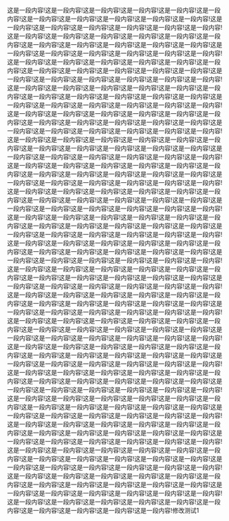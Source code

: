 这是一段内容!这是一段内容!这是一段内容!这是一段内容!这是一段内容!这是一段内容!这是一段内容!这是一段内容!这是一段内容!这是一段内容!这是一段内容!这是一段内容!这是一段内容!这是一段内容!这是一段内容!这是一段内容!这是一段内容!这是一段内容!这是一段内容!这是一段内容!这是一段内容!这是一段内容!这是一段内容!这是一段内容!这是一段内容!这是一段内容!这是一段内容!这是一段内容!这是一段内容!这是一段内容!这是一段内容!这是一段内容!这是一段内容!这是一段内容!这是一段内容!这是一段内容!这是一段内容!这是一段内容!这是一段内容!这是一段内容!这是一段内容!这是一段内容!这是一段内容!这是一段内容!这是一段内容!这是一段内容!这是一段内容!这是一段内容!这是一段内容!这是一段内容!这是一段内容!这是一段内容!这是一段内容!这是一段内容!这是一段内容!这是一段内容!这是一段内容!这是一段内容!这是一段内容!这是一段内容!这是一段内容!这是一段内容!这是一段内容!这是一段内容!这是一段内容!这是一段内容!这是一段内容!这是一段内容!这是一段内容!这是一段内容!这是一段内容!这是一段内容!这是一段内容!这是一段内容!这是一段内容!这是一段内容!这是一段内容!这是一段内容!这是一段内容!这是一段内容!这是一段内容!这是一段内容!这是一段内容!这是一段内容!这是一段内容!这是一段内容!这是一段内容!这是一段内容!这是一段内容!这是一段内容!这是一段内容!这是一段内容!这是一段内容!这是一段内容!这是一段内容!这是一段内容!这是一段内容!这是一段内容!这是一段内容!这是一段内容!这是一段内容!这是一段内容!这是一段内容!这是一段内容!这是一段内容!这是一段内容!这是一段内容!这是一段内容!这是一段内容!这是一段内容!这是一段内容!这是一段内容!这是一段内容!这是一段内容!这是一段内容!这是一段内容!这是一段内容!这是一段内容!这是一段内容!这是一段内容!这是一段内容!这是一段内容!这是一段内容!这是一段内容!这是一段内容!这是一段内容!这是一段内容!这是一段内容!这是一段内容!这是一段内容!这是一段内容!这是一段内容!这是一段内容!这是一段内容!这是一段内容!这是一段内容!这是一段内容!这是一段内容!这是一段内容!这是一段内容!这是一段内容!这是一段内容!这是一段内容!这是一段内容!这是一段内容!这是一段内容!这是一段内容!这是一段内容!这是一段内容!这是一段内容!这是一段内容!这是一段内容!这是一段内容!这是一段内容!这是一段内容!这是一段内容!这是一段内容!这是一段内容!这是一段内容!这是一段内容!这是一段内容!这是一段内容!这是一段内容!这是一段内容!这是一段内容!这是一段内容!这是一段内容!这是一段内容!这是一段内容!这是一段内容!这是一段内容!这是一段内容!这是一段内容!这是一段内容!这是一段内容!这是一段内容!这是一段内容!这是一段内容!这是一段内容!这是一段内容!这是一段内容!这是一段内容!这是一段内容!这是一段内容!这是一段内容!这是一段内容!这是一段内容!这是一段内容!这是一段内容!这是一段内容!这是一段内容!这是一段内容!这是一段内容!这是一段内容!这是一段内容!这是一段内容!这是一段内容!这是一段内容!这是一段内容!这是一段内容!这是一段内容!这是一段内容!这是一段内容!这是一段内容!这是一段内容!这是一段内容!这是一段内容!这是一段内容!这是一段内容!这是一段内容!这是一段内容!这是一段内容!这是一段内容!这是一段内容!这是一段内容!这是一段内容!这是一段内容!这是一段内容!这是一段内容!这是一段内容!这是一段内容!这是一段内容!这是一段内容!这是一段内容!这是一段内容!这是一段内容!这是一段内容!这是一段内容!这是一段内容!这是一段内容!这是一段内容!这是一段内容!这是一段内容!这是一段内容!这是一段内容!这是一段内容!这是一段内容!这是一段内容!这是一段内容!这是一段内容!这是一段内容!这是一段内容!这是一段内容!这是一段内容!这是一段内容!这是一段内容!这是一段内容!这是一段内容!这是一段内容!这是一段内容!这是一段内容!这是一段内容!这是一段内容!这是一段内容!这是一段内容!这是一段内容!这是一段内容!这是一段内容!这是一段内容!这是一段内容!这是一段内容!这是一段内容!这是一段内容!这是一段内容!这是一段内容!这是一段内容!这是一段内容!这是一段内容!这是一段内容!这是一段内容!这是一段内容!这是一段内容!这是一段内容!这是一段内容!这是一段内容!这是一段内容!这是一段内容!这是一段内容!这是一段内容!这是一段内容!这是一段内容!这是一段内容!这是一段内容!这是一段内容!这是一段内容!这是一段内容!这是一段内容!这是一段内容!这是一段内容!这是一段内容!这是一段内容!这是一段内容!这是一段内容!这是一段内容!这是一段内容!这是一段内容!这是一段内容!这是一段内容!这是一段内容!这是一段内容!这是一段内容!这是一段内容!这是一段内容!这是一段内容!这是一段内容!这是一段内容!这是一段内容!这是一段内容!这是一段内容!这是一段内容!这是一段内容!这是一段内容!这是一段内容!这是一段内容!这是一段内容!这是一段内容!这是一段内容!这是一段内容!这是一段内容!这是一段内容!这是一段内容!这是一段内容!这是一段内容!这是一段内容!这是一段内容!这是一段内容!这是一段内容!这是一段内容!这是一段内容!这是一段内容!这是一段内容!这是一段内容!这是一段内容!修改测试1